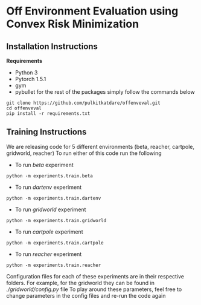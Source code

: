 # Off Environment Evaluation using Convex Risk Minimization

## Installation Instructions
**Requirements**
- Python 3
- Pytorch 1.5.1
- gym 
- pybullet
for the rest of the packages simply follow the commands below  
```
git clone https://github.com/pulkitkatdare/offenveval.git
cd offenveval
pip install -r requirements.txt 
```

## Training Instructions
We are releasing code for 5 different environments (beta, reacher, cartpole, gridworld, reacher)
To run either of this code run the following
- To run *beta* experiment
```
python -m experiments.train.beta
```
- To run *dartenv* experiment
```
python -m experiments.train.dartenv
```
- To run *gridworld* experiment
```
python -m experiments.train.gridworld
```
- To run *cartpole* experiment
```
python -m experiments.train.cartpole
```
- To run *reacher* experiment
```
python -m experiments.train.reacher
```
Configuration files for each of these experiments are in their respective folders. For example, for the gridworld they can be found in *./gridworld/config.py* file
To play around these parameters, feel free to change parameters in the config files and re-run the code again



